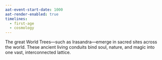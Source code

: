 ```yaml
---
aat-event-start-date: 1000
aat-render-enabled: true
timelines:
  - first-age
  - cosmology
---
```


The great World Trees—such as Irasandra—emerge in sacred sites across the world. These ancient living conduits bind soul, nature, and magic into one vast, interconnected lattice.
